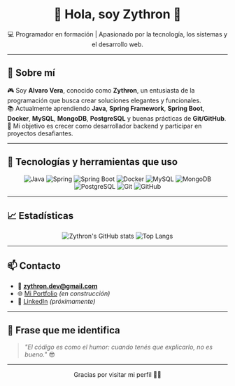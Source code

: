 <h1 align="center">👾 Hola, soy Zythron 👋</h1>

<p align="center">
  💻 Programador en formación | Apasionado por la tecnología, los sistemas y el desarrollo web.
</p>

---

## 📖 Sobre mí

🎮 Soy **Alvaro Vera**, conocido como **Zythron**, un entusiasta de la programación que busca crear soluciones elegantes y funcionales.  
📚 Actualmente aprendiendo **Java**, **Spring Framework**, **Spring Boot**, **Docker**, **MySQL**, **MongoDB**, **PostgreSQL** y buenas prácticas de **Git/GitHub**.  
🚀 Mi objetivo es crecer como desarrollador backend y participar en proyectos desafiantes.  

---

## 🚀 Tecnologías y herramientas que uso

<div align="center">

![Java](https://img.shields.io/badge/Java-ED8B00?style=for-the-badge&logo=java&logoColor=white)
![Spring](https://img.shields.io/badge/Spring-6DB33F?style=for-the-badge&logo=spring&logoColor=white)
![Spring Boot](https://img.shields.io/badge/Spring_Boot-6DB33F?style=for-the-badge&logo=spring-boot&logoColor=white)
![Docker](https://img.shields.io/badge/Docker-2496ED?style=for-the-badge&logo=docker&logoColor=white)
![MySQL](https://img.shields.io/badge/MySQL-4479A1?style=for-the-badge&logo=mysql&logoColor=white)
![MongoDB](https://img.shields.io/badge/MongoDB-47A248?style=for-the-badge&logo=mongodb&logoColor=white)
![PostgreSQL](https://img.shields.io/badge/PostgreSQL-336791?style=for-the-badge&logo=postgresql&logoColor=white)
![Git](https://img.shields.io/badge/Git-F05032?style=for-the-badge&logo=git&logoColor=white)
![GitHub](https://img.shields.io/badge/GitHub-181717?style=for-the-badge&logo=github&logoColor=white)

</div>

---

## 📈 Estadísticas

<div align="center">

![Zythron's GitHub stats](https://github-readme-stats.vercel.app/api?username=zythrondev&show_icons=true&theme=radical)
![Top Langs](https://github-readme-stats.vercel.app/api/top-langs/?username=zythrondev&layout=compact&theme=radical)

</div>

---

## 📫 Contacto

- 📧 **zythron.dev@gmail.com**
- 🌐 [Mi Portfolio](https://zythron.github.io) _(en construcción)_
- 🔗 [LinkedIn](https://www.linkedin.com/in/alvaroveradev) _(próximamente)_

---

## 🧠 Frase que me identifica

> *"El código es como el humor: cuando tenés que explicarlo, no es bueno."* 😎

---

<p align="center">
  Gracias por visitar mi perfil 🚀✨
</p>
